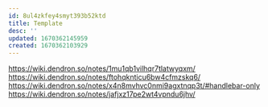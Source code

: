 ```yaml
---
id: 8ul4zkfey4smyt393b52ktd
title: Template
desc: ''
updated: 1670362145959
created: 1670362103929
---
```


https://wiki.dendron.so/notes/1mu1qb1vilhqr7tlatwyqxm/
https://wiki.dendron.so/notes/ftohqknticu6bw4cfmzskq6/
https://wiki.dendron.so/notes/x4n8mvhvc0nmi9agxtnqp3t/#handlebar-only
https://wiki.dendron.so/notes/jafjxz17pe2wt4vpndu6jhv/
